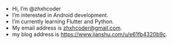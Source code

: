 - Hi, I’m @zhxhcoder
- I’m interested in Android development. 
- I’m currently learning Flutter and Python.
- My email address is zhxhcoder@gmail.com.
- my blog address is https://www.jianshu.com/u/e61fb4320b9c.

<!---
zhxhcoder/zhxhcoder is a ✨ special ✨ repository because its `README.md` (this file) appears on your GitHub profile.
You can click the Preview link to take a look at your changes.
--->
